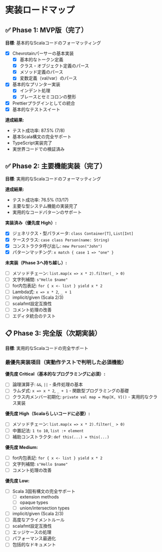 # 実装ロードマップ

## ✅ Phase 1: MVP版（完了）

**目標**: 基本的なScalaコードのフォーマッティング

- [x] Chevrotainパーサーの基本実装
  - [x] 基本的なトークン定義
  - [x] クラス・オブジェクト定義のパース
  - [x] メソッド定義のパース
  - [x] 変数定義（val/var）のパース
- [x] 基本的なプリンター実装
  - [x] インデント処理
  - [x] ブレースとセミコロンの整形
- [x] Prettierプラグインとしての統合
- [x] 基本的なテストスイート

**達成結果:**
- テスト成功率: 87.5% (7/8)
- 基本Scala構文の完全サポート
- TypeScript実装完了
- 実世界コードでの検証済み

## ✅ Phase 2: 主要機能実装（完了）

**目標**: 実用的なScalaコードのフォーマッティング

**達成結果:**
- テスト成功率: 76.5% (13/17)
- 主要な型システム機能の実装完了
- 実用的なコードパターンのサポート

**実装済み（優先度 High）:**
- [x] ジェネリクス・型パラメータ: `class Container[T]`, `List[Int]`
- [x] ケースクラス: `case class Person(name: String)`
- [x] コンストラクタ呼び出し: `new Person("John")`
- [x] パターンマッチング: `x match { case 1 => "one" }`

**未実装（Phase 3へ持ち越し）:**
- [ ] メソッドチェーン: `list.map(x => x * 2).filter(_ > 0)`
- [ ] 文字列補間: `s"Hello $name"`
- [ ] for内包表記: `for { x <- list } yield x * 2`
- [ ] Lambda式: `x => x * 2`, `_ + 1`
- [ ] implicit/given (Scala 2/3)
- [ ] scalafmt設定互換性
- [ ] コメント処理の改善
- [ ] エディタ統合のテスト

## 📋 Phase 3: 完全版（次期実装）

**目標**: 実用的なScalaコードの完全サポート

### 最優先実装項目（実動作テストで判明した必須機能）

**優先度 Critical（基本的なプログラミングに必須）:**
- [ ] 論理演算子: `&&`, `||` - 条件処理の基本
- [ ] ラムダ式: `x => x * 2`, `_ + 1` - 関数型プログラミングの基礎
- [ ] クラス内メンバー初期化: `private val map = Map[K, V]()` - 実用的なクラス実装

**優先度 High（Scalaらしいコードに必要）:**
- [ ] メソッドチェーン: `list.map(x => x * 2).filter(_ > 0)`
- [ ] 中置記法: `1 to 10`, `list :+ element`
- [ ] 補助コンストラクタ: `def this(...) = this(...)`

**優先度 Medium:**
- [ ] for内包表記: `for { x <- list } yield x * 2`
- [ ] 文字列補間: `s"Hello $name"`
- [ ] コメント処理の改善

**優先度 Low:**
- [ ] Scala 3固有構文の完全サポート
  - [ ] extension methods
  - [ ] opaque types
  - [ ] union/intersection types
- [ ] implicit/given (Scala 2/3)
- [ ] 高度なアライメントルール
- [ ] scalafmt設定互換性
- [ ] エッジケースの処理
- [ ] パフォーマンス最適化
- [ ] 包括的なドキュメント
